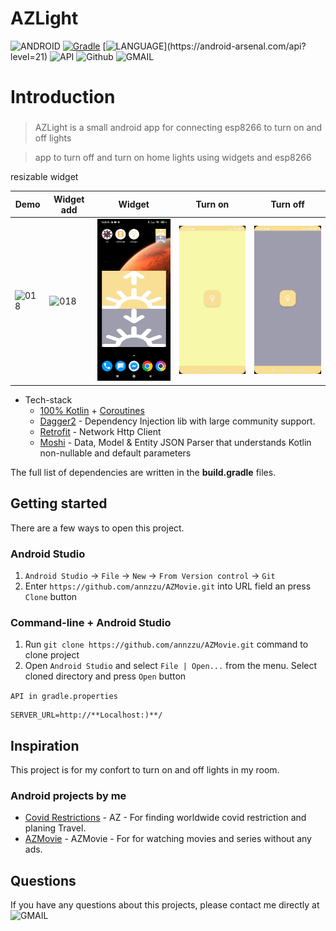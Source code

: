 # AZLight
![ANDROID](https://badgen.net/badge/OS/Android?icon=https://raw.githubusercontent.com/androiddevnotes/awesome-android-kotlin-apps/master/assets/android.svg&color=3ddc84)
[![Gradle](https://img.shields.io/badge/gradle-7.0.2-blue.svg)](https://lv.binarybabel.org/catalog/gradle/latest)
[![LANGUAGE](https://badgen.net/badge/language/Kotlin?)](https://android-arsenal.com/api?level=21)
![API](https://img.shields.io/badge/API-21%2B-blue.svg?style=flat)
![Github](https://img.shields.io/badge/GitHub-annzzu-blue.svg?style=flat)
![GMAIL](https://img.shields.io/badge/Gmail-anaz.zurabashvili@gmail.com-blue.svg?style=flat)


# Introduction
###
> AZLight is a small android app for connecting esp8266 to turn on and off lights

>  app to turn off and turn on home lights using widgets and esp8266

resizable widget


<!-- Demo| Widget add | Widget add | Turn on | Turn off
---|---|---|---|
<img src="screenshots/demo.gif"  width="200" alt="018"/> | <img src="screenshots/widget_add_demo.gif"  width="200" alt="018" />   | <img src="screenshots/turn_on.jpg"  width="200" alt="018" />   | <img src="screenshots/turn_off.jpg"  width="200" alt="018" />  

 -->
Demo| Widget add | Widget| Turn on| Turn off
---|---|---|---|---|
<img src="screenshots/demo.gif"  width="200" alt="018"/> | <img src="screenshots/widget_add_demo.gif"  width="200" alt="018" />  | <img src="screenshots/home_widget.jpg"  width="200" alt="018" />  | <img src="screenshots/turn_on.jpg"  width="200" alt="018" />  | <img src="screenshots/turn_off.jpg"  width="200" alt="018" />  


* Tech-stack
    * [100% Kotlin](https://kotlinlang.org/) + [Coroutines](https://kotlinlang.org/docs/reference/coroutines-overview.html)
    * [Dagger2](https://github.com/google/dagger) - Dependency Injection lib with large community support.
    * [Retrofit](https://square.github.io/retrofit/) - Network Http Client
    * [Moshi](https://github.com/square/moshi) - Data, Model & Entity JSON Parser that understands Kotlin non-nullable and default parameters


The full list of dependencies are written in the **build.gradle** files.


## Getting started

There are a few ways to open this project.

### Android Studio

1. `Android Studio` -> `File` -> `New` -> `From Version control` -> `Git`
2. Enter `https://github.com/annzzu/AZMovie.git` into URL field an press `Clone` button

### Command-line + Android Studio

1. Run `git clone https://github.com/annzzu/AZMovie.git` command to clone project
2. Open `Android Studio` and select `File | Open...` from the menu. Select cloned directory and press `Open` button


`API in gradle.properties`
```gradle.properties
SERVER_URL=http://**Localhost:)**/
```

## Inspiration

This project is for my confort to turn on and off lights in my room.

### Android projects by me
- [Covid Restrictions](https://github.com/annzzu/AZ) - AZ - For finding worldwide covid restriction and planing Travel.
- [AZMovie](https://github.com/annzzu/AZMovie) - AZMovie - For  for watching movies and series without any ads.

## Questions
If you have any questions about this projects, please contact me directly at ![GMAIL](https://img.shields.io/badge/Gmail-anaz.zurabashvili@gmail.com-blue.svg?style=flat)
